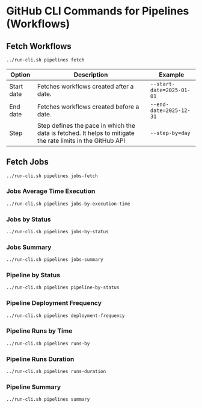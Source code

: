 # GitHub CLI Commands for Pipelines (Workflows)

## Fetch Workflows

```bash
../run-cli.sh pipelines fetch
```

| Option         | Description                          | Example                  |
|----------------|--------------------------------------|--------------------------|
| Start date     | Fetches workflows created after a date.   | `--start-date=2025-01-01`     |
| End date       | Fetches workflows created before a date.  | `--end-date=2025-12-31`     |
| Step           | Step defines the pace in which the data is fetched. It helps to mitigate the rate limits in the GitHub API | `--step-by=day` |

## Fetch Jobs

```bash
../run-cli.sh pipelines jobs-fetch
```

### Jobs Average Time Execution

```bash
../run-cli.sh pipelines jobs-by-execution-time
```

### Jobs by Status

```bash
../run-cli.sh pipelines jobs-by-status
```

### Jobs Summary

```bash
../run-cli.sh pipelines jobs-summary
```

### Pipeline by Status

```bash
../run-cli.sh pipelines pipeline-by-status
```

### Pipeline Deployment Frequency

```bash
../run-cli.sh pipelines deployment-frequency
```

### Pipeline Runs by Time

```bash
../run-cli.sh pipelines runs-by
```

### Pipeline Runs Duration

```bash
../run-cli.sh pipelines runs-duration
```

### Pipeline Summary

```bash
../run-cli.sh pipelines summary
```
